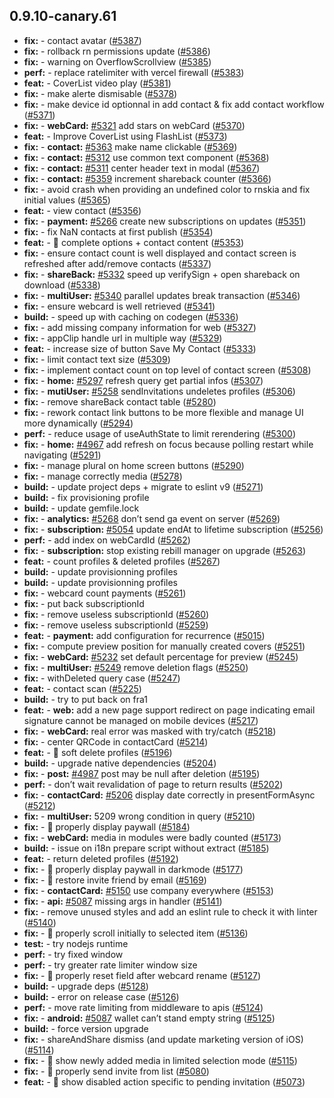 ## 0.9.10-canary.61

* **fix:**  - contact avatar ([#5387](https://github.com/AzzappApp/azzapp/pull/5387))
* **fix:**  - rollback rn permissions update ([#5386](https://github.com/AzzappApp/azzapp/pull/5386))
* **fix:**  - warning on OverflowScrollview ([#5385](https://github.com/AzzappApp/azzapp/pull/5385))
* **perf:**  - replace ratelimiter with vercel firewall ([#5383](https://github.com/AzzappApp/azzapp/pull/5383))
* **feat:**  - CoverList video play ([#5381](https://github.com/AzzappApp/azzapp/pull/5381))
* **fix:**  - make alerte dismisable ([#5378](https://github.com/AzzappApp/azzapp/pull/5378))
* **fix:**  - make device id optionnal in add contact & fix add contact workflow ([#5371](https://github.com/AzzappApp/azzapp/pull/5371))
* **fix:**  - **webCard:** [#5321](https://github.com/AzzappApp/azzapp/pull/5321) add stars on webCard ([#5370](https://github.com/AzzappApp/azzapp/pull/5370))
* **feat:**  - Improve CoverList using FlashList ([#5373](https://github.com/AzzappApp/azzapp/pull/5373))
* **fix:**  - **contact:** [#5363](https://github.com/AzzappApp/azzapp/pull/5363) make name clickable ([#5369](https://github.com/AzzappApp/azzapp/pull/5369))
* **fix:**  - **contact:** [#5312](https://github.com/AzzappApp/azzapp/pull/5312) use common text component ([#5368](https://github.com/AzzappApp/azzapp/pull/5368))
* **fix:**  - **contact:** [#5311](https://github.com/AzzappApp/azzapp/pull/5311) center header text in modal ([#5367](https://github.com/AzzappApp/azzapp/pull/5367))
* **fix:**  - **contact:** [#5359](https://github.com/AzzappApp/azzapp/pull/5359) increment shareback counter ([#5366](https://github.com/AzzappApp/azzapp/pull/5366))
* **fix:**  - avoid crash when providing an undefined color to rnskia and fix initial values ([#5365](https://github.com/AzzappApp/azzapp/pull/5365))
* **feat:**  - view contact ([#5356](https://github.com/AzzappApp/azzapp/pull/5356))
* **fix:**  - **payment:** [#5266](https://github.com/AzzappApp/azzapp/pull/5266) create new subscriptions on updates ([#5351](https://github.com/AzzappApp/azzapp/pull/5351))
* **fix:**  - fix NaN contacts at first publish ([#5354](https://github.com/AzzappApp/azzapp/pull/5354))
* **feat:**  - 🎸 complete options + contact content ([#5353](https://github.com/AzzappApp/azzapp/pull/5353))
* **fix:**  - ensure contact count is well displayed and contact screen is refreshed after add/remove contacts ([#5337](https://github.com/AzzappApp/azzapp/pull/5337))
* **fix:**  - **shareBack:** [#5332](https://github.com/AzzappApp/azzapp/pull/5332) speed up verifySign + open shareback on download ([#5338](https://github.com/AzzappApp/azzapp/pull/5338))
* **fix:**  - **multiUser:** [#5340](https://github.com/AzzappApp/azzapp/pull/5340) parallel updates break transaction ([#5346](https://github.com/AzzappApp/azzapp/pull/5346))
* **fix:**  - ensure webcard is well retrieved ([#5341](https://github.com/AzzappApp/azzapp/pull/5341))
* **build:**  - speed up with caching on codegen ([#5336](https://github.com/AzzappApp/azzapp/pull/5336))
* **fix:**  - add missing company information for web ([#5327](https://github.com/AzzappApp/azzapp/pull/5327))
* **fix:**  - appClip handle url in multiple way ([#5329](https://github.com/AzzappApp/azzapp/pull/5329))
* **feat:**  - increase size of button Save My Contact ([#5333](https://github.com/AzzappApp/azzapp/pull/5333))
* **fix:**  - limit contact text size ([#5309](https://github.com/AzzappApp/azzapp/pull/5309))
* **fix:**  - implement contact count on top level of contact screen ([#5308](https://github.com/AzzappApp/azzapp/pull/5308))
* **fix:**  - **home:** [#5297](https://github.com/AzzappApp/azzapp/pull/5297) refresh query get partial infos ([#5307](https://github.com/AzzappApp/azzapp/pull/5307))
* **fix:**  - **mutiUser:** [#5258](https://github.com/AzzappApp/azzapp/pull/5258) sendInvitations undeletes profiles ([#5306](https://github.com/AzzappApp/azzapp/pull/5306))
* **fix:**  - remove shareBack contact table ([#5280](https://github.com/AzzappApp/azzapp/pull/5280))
* **fix:**  - rework contact link buttons to be more flexible and manage UI more dynamically ([#5294](https://github.com/AzzappApp/azzapp/pull/5294))
* **perf:**  - reduce usage of useAuthState to limit rerendering ([#5300](https://github.com/AzzappApp/azzapp/pull/5300))
* **fix:**  - **home:** [#4967](https://github.com/AzzappApp/azzapp/pull/4967) add refresh on focus because polling restart while navigating ([#5291](https://github.com/AzzappApp/azzapp/pull/5291))
* **fix:**  - manage plural on home screen buttons ([#5290](https://github.com/AzzappApp/azzapp/pull/5290))
* **fix:**  - manage correctly media ([#5278](https://github.com/AzzappApp/azzapp/pull/5278))
* **build:**  - update project deps + migrate to eslint v9 ([#5271](https://github.com/AzzappApp/azzapp/pull/5271))
* **build:**  - fix provisioning profile
* **build:**  - update gemfile.lock
* **fix:**  - **analytics:** [#5268](https://github.com/AzzappApp/azzapp/pull/5268) don’t send ga event on server ([#5269](https://github.com/AzzappApp/azzapp/pull/5269))
* **fix:**  - **subscription:** [#5054](https://github.com/AzzappApp/azzapp/pull/5054) update endAt to lifetime subscription ([#5256](https://github.com/AzzappApp/azzapp/pull/5256))
* **perf:**  - add index on webCardId ([#5262](https://github.com/AzzappApp/azzapp/pull/5262))
* **fix:**  - **subscription:** stop existing rebill manager on upgrade ([#5263](https://github.com/AzzappApp/azzapp/pull/5263))
* **feat:**  - count profiles & deleted profiles ([#5267](https://github.com/AzzappApp/azzapp/pull/5267))
* **build:**  - update provisionning profiles
* **build:**  - update provisionning profiles
* **fix:**  - webcard count payments ([#5261](https://github.com/AzzappApp/azzapp/pull/5261))
* **fix:**  - put back subscriptionId
* **fix:**  - remove useless subscriptionId ([#5260](https://github.com/AzzappApp/azzapp/pull/5260))
* **fix:**  - remove useless subscriptionId ([#5259](https://github.com/AzzappApp/azzapp/pull/5259))
* **feat:**  - **payment:** add configuration for recurrence ([#5015](https://github.com/AzzappApp/azzapp/pull/5015))
* **fix:**  - compute preview position for manually created covers ([#5251](https://github.com/AzzappApp/azzapp/pull/5251))
* **fix:**  - **webCard:** [#5232](https://github.com/AzzappApp/azzapp/pull/5232) set default percentage for preview ([#5245](https://github.com/AzzappApp/azzapp/pull/5245))
* **fix:**  - **multiUser:** [#5249](https://github.com/AzzappApp/azzapp/pull/5249) remove deletion flags ([#5250](https://github.com/AzzappApp/azzapp/pull/5250))
* **fix:**  - withDeleted query case ([#5247](https://github.com/AzzappApp/azzapp/pull/5247))
* **feat:**  - contact scan ([#5225](https://github.com/AzzappApp/azzapp/pull/5225))
* **build:**  - try to put back on fra1
* **feat:**  - **web:** add a new page support redirect on page indicating email signature cannot be managed on mobile devices ([#5217](https://github.com/AzzappApp/azzapp/pull/5217))
* **fix:**  - **webCard:** real error was masked with try/catch ([#5218](https://github.com/AzzappApp/azzapp/pull/5218))
* **fix:**  - center QRCode in contactCard ([#5214](https://github.com/AzzappApp/azzapp/pull/5214))
* **feat:**  - 🎸 soft delete profiles ([#5196](https://github.com/AzzappApp/azzapp/pull/5196))
* **build:**  - upgrade native dependencies ([#5204](https://github.com/AzzappApp/azzapp/pull/5204))
* **fix:**  - **post:** [#4987](https://github.com/AzzappApp/azzapp/pull/4987) post may be null after deletion ([#5195](https://github.com/AzzappApp/azzapp/pull/5195))
* **perf:**  - don’t wait revalidation of page to return results ([#5202](https://github.com/AzzappApp/azzapp/pull/5202))
* **fix:**  - **contactCard:** [#5206](https://github.com/AzzappApp/azzapp/pull/5206) display date correctly in presentFormAsync ([#5212](https://github.com/AzzappApp/azzapp/pull/5212))
* **fix:**  - **multiUser:** 5209 wrong condition in query ([#5210](https://github.com/AzzappApp/azzapp/pull/5210))
* **fix:**  - 🐛 properly display paywall ([#5184](https://github.com/AzzappApp/azzapp/pull/5184))
* **fix:**  - **webCard:** media in modules were badly counted ([#5173](https://github.com/AzzappApp/azzapp/pull/5173))
* **build:**  - issue on i18n prepare script without extract ([#5185](https://github.com/AzzappApp/azzapp/pull/5185))
* **feat:**  - return deleted profiles ([#5192](https://github.com/AzzappApp/azzapp/pull/5192))
* **fix:**  - 🐛 properly display paywall in darkmode ([#5177](https://github.com/AzzappApp/azzapp/pull/5177))
* **fix:**  - 🐛 restore invite friend by email ([#5169](https://github.com/AzzappApp/azzapp/pull/5169))
* **fix:**  - **contactCard:** [#5150](https://github.com/AzzappApp/azzapp/pull/5150) use company everywhere ([#5153](https://github.com/AzzappApp/azzapp/pull/5153))
* **fix:**  - **api:** [#5087](https://github.com/AzzappApp/azzapp/pull/5087) missing args in handler ([#5141](https://github.com/AzzappApp/azzapp/pull/5141))
* **fix:**  - remove unused styles and add an eslint rule to check it with linter ([#5140](https://github.com/AzzappApp/azzapp/pull/5140))
* **fix:**  - 🐛 properly scroll initially to selected item ([#5136](https://github.com/AzzappApp/azzapp/pull/5136))
* **test:**  - try nodejs runtime
* **perf:**  - try fixed window
* **perf:**  - try greater rate limiter window size
* **fix:**  - 🐛 properly reset field after webcard rename ([#5127](https://github.com/AzzappApp/azzapp/pull/5127))
* **build:**  - upgrade deps ([#5128](https://github.com/AzzappApp/azzapp/pull/5128))
* **build:**  - error on release case ([#5126](https://github.com/AzzappApp/azzapp/pull/5126))
* **perf:**  - move rate limiting from middleware to apis ([#5124](https://github.com/AzzappApp/azzapp/pull/5124))
* **fix:**  - **android:** [#5087](https://github.com/AzzappApp/azzapp/pull/5087) wallet can’t stand empty string ([#5125](https://github.com/AzzappApp/azzapp/pull/5125))
* **build:**  - force version upgrade
* **fix:**  - shareAndShare dismiss (and update marketing version of iOS) ([#5114](https://github.com/AzzappApp/azzapp/pull/5114))
* **fix:**  - 🐛 show newly added media in limited selection mode ([#5115](https://github.com/AzzappApp/azzapp/pull/5115))
* **fix:**  - 🐛 properly send invite from list ([#5080](https://github.com/AzzappApp/azzapp/pull/5080))
* **feat:**  - 🎸 show disabled action specific to pending invitation ([#5073](https://github.com/AzzappApp/azzapp/pull/5073))